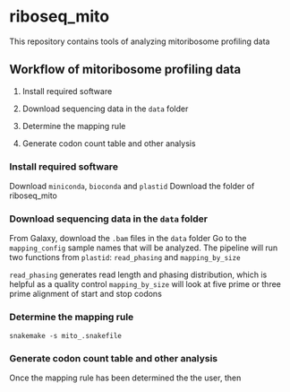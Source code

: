 # riboseq_mito
This repository contains tools of analyzing mitoribosome profiling data

## Workflow of mitoribosome profiling data

1. Install required software

2. Download sequencing data in the `data` folder 

3. Determine the mapping rule

4. Generate codon count table and other analysis


### Install required software
Download `miniconda`, `bioconda` and `plastid`
Download the folder of riboseq_mito


### Download sequencing data in the `data` folder 
From Galaxy, download the `.bam` files in the `data` folder
Go to the `mapping_config` 
sample names that will be analyzed.
The pipeline will run two functions from `plastid`: `read_phasing` and `mapping_by_size`

`read_phasing` generates read length and phasing distribution, which is helpful as a quality control
`mapping_by_size` will look at five prime or three prime alignment of start and stop codons

### Determine the mapping rule

```
snakemake -s mito_.snakefile
```

### Generate codon count table and other analysis
Once the mapping rule has been determined the the user, then 


